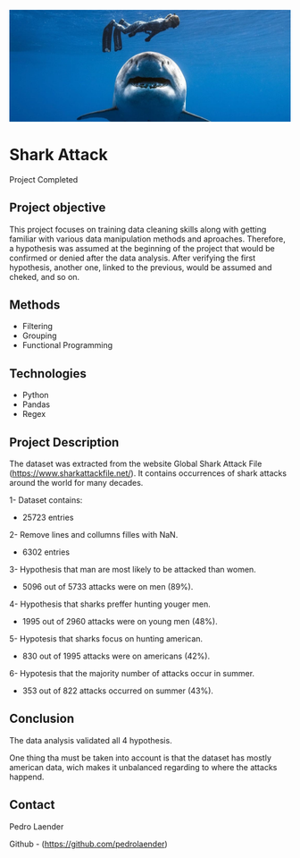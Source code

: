 ![image](https://github.com/pedrolaender/02.Ironhack_Shark_Attack/blob/main/images/shark%20attack%20rev1.jpg?raw=true)

# Shark Attack

  Project Completed
## Project objective

  This project focuses on training data cleaning skills along with getting familiar with various data manipulation methods and aproaches. Therefore, a hypothesis was assumed at the beginning of the project that would be confirmed or denied after the data analysis. After verifying the first hypothesis, another one, linked to the previous, would be assumed and cheked, and so on.
  
## Methods

  - Filtering
  - Grouping
  - Functional Programming
## Technologies 

  - Python
  - Pandas
  - Regex
## Project Description

  The dataset was extracted from the website Global Shark Attack File (https://www.sharkattackfile.net/). It contains occurrences of shark attacks around the world for many decades.

  1- Dataset contains:
  - 25723 entries

  2- Remove lines and collumns filles with NaN.
  - 6302 entries

  3- Hypothesis that man are most likely to be attacked than women.
  - 5096 out of 5733 attacks were on men (89%).

  4- Hypothesis that sharks preffer hunting youger men.
  - 1995 out of 2960 attacks were on young men (48%).

  5- Hypotesis that sharks focus on hunting american.
  - 830 out of 1995 attacks were on americans (42%).

  6- Hypotesis that the majority number of attacks occur in summer.
  - 353 out of 822 attacks occurred on summer (43%).
## Conclusion

  The data analysis validated all 4 hypothesis. 
  
  One thing tha must be taken into account is that the dataset has mostly american data, wich makes it unbalanced regarding to where the attacks happend.


## Contact

  Pedro Laender
  
  Github - (https://github.com/pedrolaender)